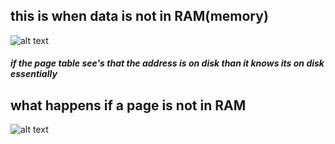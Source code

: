 ## this is when data is not in RAM(memory)

![alt text](https://i.imgur.com/dP1fQmG.png)
##### if the page table see's that the address is on disk than it knows its on disk essentially

## what happens if a page is not in RAM
![alt text](https://i.imgur.com/voTDGK8.png)
